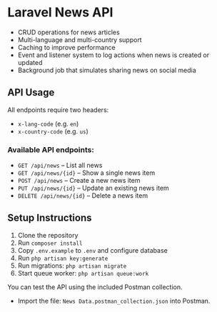 # Laravel News API

-   CRUD operations for news articles
-   Multi-language and multi-country support
-   Caching to improve performance
-   Event and listener system to log actions when news is created or updated
-   Background job that simulates sharing news on social media

## API Usage

All endpoints require two headers:

-   `x-lang-code` (e.g. `en`)
-   `x-country-code` (e.g. `us`)

### Available API endpoints:

-   `GET /api/news` – List all news
-   `GET /api/news/{id}` – Show a single news item
-   `POST /api/news` – Create a new news item
-   `PUT /api/news/{id}` – Update an existing news item
-   `DELETE /api/news/{id}` – Delete a news item

## Setup Instructions

1. Clone the repository
2. Run `composer install`
3. Copy `.env.example` to `.env` and configure database
4. Run `php artisan key:generate`
5. Run migrations: `php artisan migrate`
6. Start queue worker: `php artisan queue:work`

You can test the API using the included Postman collection.

-   Import the file: `News Data.postman_collection.json` into Postman.
